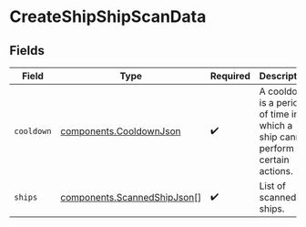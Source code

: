 # CreateShipShipScanData


## Fields

| Field                                                                          | Type                                                                           | Required                                                                       | Description                                                                    |
| ------------------------------------------------------------------------------ | ------------------------------------------------------------------------------ | ------------------------------------------------------------------------------ | ------------------------------------------------------------------------------ |
| `cooldown`                                                                     | [components.CooldownJson](../../models/components/cooldownjson.md)             | :heavy_check_mark:                                                             | A cooldown is a period of time in which a ship cannot perform certain actions. |
| `ships`                                                                        | [components.ScannedShipJson](../../models/components/scannedshipjson.md)[]     | :heavy_check_mark:                                                             | List of scanned ships.                                                         |